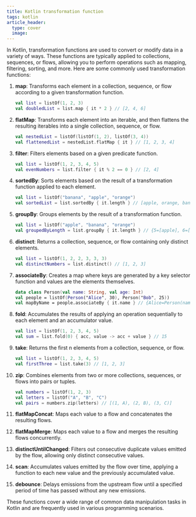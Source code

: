 ```yaml
---
title: Kotlin transformation function
tags: kotlin
article_header:
  type: cover
  image:
---
```


In Kotlin, transformation functions are used to convert or modify data in a variety of ways. These functions are typically applied to collections, sequences, or flows, allowing you to perform operations such as mapping, filtering, sorting, and more. Here are some commonly used transformation functions:

1. **map**: Transforms each element in a collection, sequence, or flow according to a given transformation function.

    ```kotlin
    val list = listOf(1, 2, 3)
    val doubledList = list.map { it * 2 } // [2, 4, 6]
    ```

2. **flatMap**: Transforms each element into an iterable, and then flattens the resulting iterables into a single collection, sequence, or flow.

    ```kotlin
    val nestedList = listOf(listOf(1, 2), listOf(3, 4))
    val flattenedList = nestedList.flatMap { it } // [1, 2, 3, 4]
    ```

3. **filter**: Filters elements based on a given predicate function.

    ```kotlin
    val list = listOf(1, 2, 3, 4, 5)
    val evenNumbers = list.filter { it % 2 == 0 } // [2, 4]
    ```

4. **sortedBy**: Sorts elements based on the result of a transformation function applied to each element.

    ```kotlin
    val list = listOf("banana", "apple", "orange")
    val sortedList = list.sortedBy { it.length } // [apple, orange, banana]
    ```

5. **groupBy**: Groups elements by the result of a transformation function.

    ```kotlin
    val list = listOf("apple", "banana", "orange")
    val groupedByLength = list.groupBy { it.length } // {5=[apple], 6=[banana, orange]}
    ```

6. **distinct**: Returns a collection, sequence, or flow containing only distinct elements.

    ```kotlin
    val list = listOf(1, 2, 2, 3, 3, 3)
    val distinctNumbers = list.distinct() // [1, 2, 3]
    ```

7. **associateBy**: Creates a map where keys are generated by a key selector function and values are the elements themselves.

    ```kotlin
    data class Person(val name: String, val age: Int)
    val people = listOf(Person("Alice", 30), Person("Bob", 25))
    val mapByName = people.associateBy { it.name } // {Alice=Person(name=Alice, age=30), Bob=Person(name=Bob, age=25)}
    ```

8. **fold**: Accumulates the results of applying an operation sequentially to each element and an accumulator value.

    ```kotlin
    val list = listOf(1, 2, 3, 4, 5)
    val sum = list.fold(0) { acc, value -> acc + value } // 15
    ```

9. **take**: Returns the first n elements from a collection, sequence, or flow.

    ```kotlin
    val list = listOf(1, 2, 3, 4, 5)
    val firstThree = list.take(3) // [1, 2, 3]
    ```

10. **zip**: Combines elements from two or more collections, sequences, or flows into pairs or tuples.

    ```kotlin
    val numbers = listOf(1, 2, 3)
    val letters = listOf("A", "B", "C")
    val pairs = numbers.zip(letters) // [(1, A), (2, B), (3, C)]
    ```

11. **flatMapConcat**: Maps each value to a flow and concatenates the resulting flows.

12. **flatMapMerge**: Maps each value to a flow and merges the resulting flows concurrently.

13. **distinctUntilChanged**: Filters out consecutive duplicate values emitted by the flow, allowing only distinct consecutive values.

14. **scan**: Accumulates values emitted by the flow over time, applying a function to each new value and the previously accumulated value.

15. **debounce**: Delays emissions from the upstream flow until a specified period of time has passed without any new emissions.

These functions cover a wide range of common data manipulation tasks in Kotlin and are frequently used in various programming scenarios.
